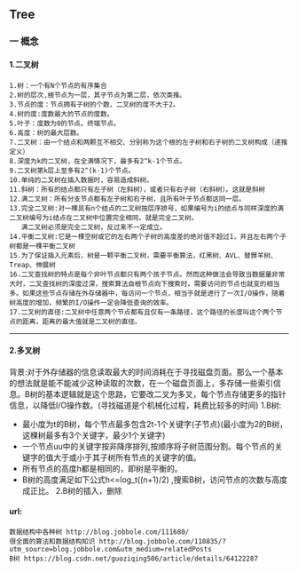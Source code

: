 Tree
---
### 一 概念
   #### 1.二叉树
    1.树：一个有N个节点的有序集合
    2.树的层次,根节点为一层，其子节点为第二层，依次类推。
    3.节点的度：节点拥有子树的个数，二叉树的度不大于2。
    4.树的度:度数最大的节点的度数。
    5.叶子：度数为0的节点。终端节点。
    6.高度：树的最大层数。
    7.二叉树：由一个结点和两颗互不相交、分别称为这个根的左子树和右子树的二叉树构成（递推定义）
    8.深度为k的二叉树，在全满情况下，最多有2^k-1个节点。
    9.二叉树第k层上至多有2^(k-1)个节点。
    10.单纯的二叉树在插入数据时，容易造成斜树。
    11.斜树：所有的结点都只有左子树（左斜树），或者只有右子树（右斜树）。这就是斜树
    12.满二叉树：所有分支节点都有左子树和右子树，且所有叶子节点都这同一层。
    13.完全二叉树:对一棵具有n个结点的二叉树按层序排号，如果编号为i的结点与同样深度的满二叉树编号为i结点在二叉树中位置完全相同，就是完全二叉树。
       满二叉树必须是完全二叉树，反过来不一定成立。
    14.平衡二叉树:它是一棵空树或它的左右两个子树的高度差的绝对值不超过1，并且左右两个子树都是一棵平衡二叉树
    15.为了保证插入元素后，树是一颗平衡二叉树，需要平衡算法，红黑树、AVL、替罪羊树、Treap、伸展树
    16.二叉查找树的特点是每个非叶节点都只有两个孩子节点。然而这种做法会导致当数据量非常大时，二叉查找树的深度过深，搜索算法自根节点向下搜索时，需要访问的节点也就变的相当多。如果这些节点存储在外存储器中，每访问一个节点，相当于就是进行了一次I/O操作，随着树高度的增加，频繁的I/O操作一定会降低查询的效率。
    17.二叉树的直径:二叉树中任意两个节点都有且仅有一条路径，这个路径的长度叫这个两个节点的距离，距离的最大值就是二叉树的直径。
---
   #### 2.多叉树
背景:对于外存储器的信息读取最大的时间消耗在于寻找磁盘页面。那么一个基本的想法就是能不能减少这种读取的次数，在一个磁盘页面上，多存储一些索引信息。B树的基本逻辑就是这个思路，它要改二叉为多叉，每个节点存储更多的指针信息，以降低I/O操作数。(寻找磁道是个机械化过程，耗费比较多的时间)
1.B树:
* 最小度为t的B树，每个节点最多包含2t-1个关键字(子节点)(最小度为2的B树，这棵树最多有3个关键字，最少1个关键字)
* 一个节点uu中的关键字按非降序排列,按顺序将子树范围分割。每个节点的关键字的值大于或小于其子树所有节点的关键字的值。
* 所有节点的高度h都是相同的，即树是平衡的。
* B树的高度满足如下公式h<=log_t((n+1)/2) ,搜索B树，访问节点的次数与高度成正比。
2.B树的插入，删除













#### url:
    数据结构中各种树 http://blog.jobbole.com/111680/
    很全面的算法和数据结构知识 http://blog.jobbole.com/110835/?utm_source=blog.jobbole.com&utm_medium=relatedPosts
    B树 https://blog.csdn.net/guoziqing506/article/details/64122287
